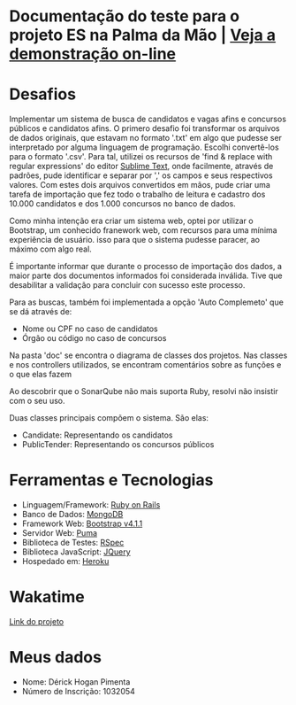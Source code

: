 # Documentação do teste para o projeto ES na Palma da Mão | [Veja a demonstração on-line](https://busca-vaga-espm.herokuapp.com/)
# Desafios
Implementar um sistema de busca de candidatos e vagas afins e concursos públicos e candidatos afins.
O primero desafio foi transformar os arquivos de dados originais, que estavam no formato '.txt' em algo que pudesse ser interpretado por alguma linguagem de programação. Escolhi convertê-los para o formato '.csv'. Para tal, utilizei os recursos de 'find & replace with regular expressions' do editor [Sublime Text](https://www.sublimetext.com/), onde facilmente, através de padrões, pude identificar e separar por ',' os campos e seus respectivos valores.
Com estes dois arquivos convertidos em mãos, pude criar uma tarefa de importação que fez todo o trabalho de leitura e cadastro dos 10.000 candidatos e dos 1.000 concursos no banco de dados.

Como minha intenção era criar um sistema web, optei por utilizar o Bootstrap, um conhecido franework web, com recursos para uma mínima experiência de usuário. isso para que o sistema pudesse paracer, ao máximo com algo real.

É importante informar que durante o processo de importação dos dados, a maior parte dos documentos informados foi considerada inválida. Tive que desabilitar a validação para concluir con sucesso este processo.

Para as buscas, também foi implementada a opção 'Auto Complemeto' que se dá através de:
- Nome ou CPF no caso de candidatos
- Órgão ou código no caso de concursos

Na pasta 'doc' se encontra o diagrama de classes dos projetos.
Nas classes e nos controllers utilizados, se encontram comentários sobre as funções e o que elas fazem

Ao descobrir que o SonarQube não mais suporta Ruby, resolvi não insistir com o seu uso.

Duas classes principais compõem o sistema. São elas:
  - Candidate: Representando os candidatos
  - PublicTender: Representando os concursos públicos
# Ferramentas e Tecnologias
  - Linguagem/Framework: [Ruby on Rails](https://rubyonrails.org/)
  - Banco de Dados: [MongoDB](https://www.mongodb.com/)
  - Framework Web: [Bootstrap v4.1.1](https://getbootstrap.com/)
  - Servidor Web: [Puma](https://puma.io/)
  - Biblioteca de Testes: [RSpec](https://rspec.info/)
  - Biblioteca JavaScript: [JQuery](https://jquery.com/)
  - Hospedado em: [Heroku](https://www.heroku.com/)

# Wakatime
[Link do projeto](https://wakatime.com/@05dd98fe-23df-4032-aadd-e313c1089137/projects/udllwfrygz)

# Meus dados
 - Nome: Dérick Hogan Pimenta
 - Número de Inscrição: 1032054
